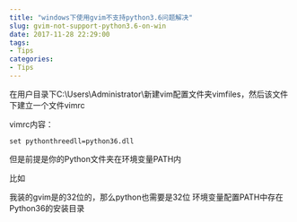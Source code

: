 ```yaml
---
title: "windows下使用gvim不支持python3.6问题解决"
slug: gvim-not-support-python3.6-on-win
date: 2017-11-28 22:29:00
tags:
- Tips
categories:
- Tips
---
```


在用户目录下C:\Users\Administrator\新建vim配置文件夹vimfiles，然后该文件下建立一个文件vimrc  

vimrc内容：
```
set pythonthreedll=python36.dll
```

但是前提是你的Python文件夹在环境变量PATH内

比如

我装的gvim是的32位的，那么python也需要是32位
环境变量配置PATH中存在Python36的安装目录